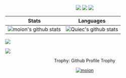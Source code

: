 <!--   my-icons -->
<p align="center">
    <a href="https://github.com/moion/moion/graphs/contributors"><img src="https://img.shields.io/github/contributors/moion/moion?color=blue"></a>
    <a href="https://github.com/moion/moion/stargazers"><img src="https://img.shields.io/github/stars/moion/moion.svg?logo=github"></a>
    <a href="https://github.com/moion/moion/network/members"><img src="https://img.shields.io/github/forks/moion/moion.svg?color=blue&logo=github"></a>
</p>


| Stats                                                                                                                                       | Languages                                                                                                                         |
|-----------------------------------------------------------------------------------------------------------------------------------------|---------------------------------------------------------------------------------------------------------------------------|
| ![moion's github stats](https://github-readme-stats.vercel.app/api?username=moion&show_icons=true&theme=radical&include_all_commits=true) | ![Quiec's github stats](https://github-readme-stats.vercel.app/api/top-langs/?username=moion&theme=radical&layout=compact) |

<img src="https://github-readme-streak-stats.herokuapp.com/?user=moion"></img>


<!--   grid-snake -->
![](https://github.com/moion/moion/blob/output/github-contribution-grid-snake.svg)


<div align="center">
<summary>Trophy: Github Profile Trophy</summary>
</div>

<p align="center"> 
<a href="https://github.com/ryo-ma/github-profile-trophy"><img src="https://github-profile-trophy.vercel.app/?username=moion" alt="moion" /></a>
</p>

